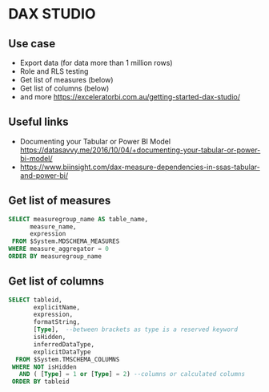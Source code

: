 # DAX STUDIO

## Use case

* Export data (for data more than 1 million rows)
* Role and RLS testing
* Get list of measures (below)
* Get list of columns (below)
* and more https://exceleratorbi.com.au/getting-started-dax-studio/

## Useful links

* Documenting your Tabular or Power BI Model https://datasavvy.me/2016/10/04/+documenting-your-tabular-or-power-bi-model/
* https://www.biinsight.com/dax-measure-dependencies-in-ssas-tabular-and-power-bi/

## Get list of measures

 ```sql
SELECT measuregroup_name AS table_name, 
       measure_name,  
       expression
  FROM $System.MDSCHEMA_MEASURES
 WHERE measure_aggregator = 0
 ORDER BY measuregroup_name
```

## Get list of columns

```sql
SELECT tableid,
	   explicitName,
	   expression,
	   formatString, 
	   [Type],  --between brackets as type is a reserved keyword
	   isHidden,
	   inferredDataType,
	   explicitDataType
  FROM $System.TMSCHEMA_COLUMNS
 WHERE NOT isHidden 
   AND ( [Type] = 1 or [Type] = 2) --columns or calculated columns
 ORDER BY tableid
```
